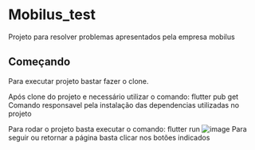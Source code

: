# Mobilus_test

Projeto para resolver problemas apresentados pela empresa mobilus

## Começando

Para executar projeto bastar fazer o clone.

Após clone do projeto e necessário utilizar o comando: flutter pub get 
Comando responsavel pela instalação das dependencias utilizadas no projeto

Para rodar o projeto basta executar o comando: flutter run 
![image](https://user-images.githubusercontent.com/57150488/159019354-d35c1a68-999f-4612-966b-a125218f74d9.png)
Para seguir ou retornar a página basta clicar nos botões indicados 
